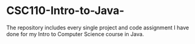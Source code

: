 # CSC110-Intro-to-Java-
The repository includes every single project and code assignment I have done for my Intro to Computer Science course in Java.
